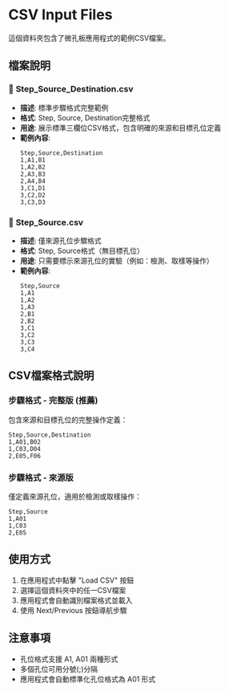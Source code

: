 # CSV Input Files

這個資料夾包含了微孔板應用程式的範例CSV檔案。

## 檔案說明

### 📄 **Step_Source_Destination.csv**
- **描述**: 標準步驟格式完整範例
- **格式**: Step, Source, Destination完整格式
- **用途**: 展示標準三欄位CSV格式，包含明確的來源和目標孔位定義
- **範例內容**:
  ```csv
  Step,Source,Destination
  1,A1,B1
  1,A2,B2
  2,A3,B3
  2,A4,B4
  3,C1,D1
  3,C2,D2
  3,C3,D3
  ```

### 📄 **Step_Source.csv**  
- **描述**: 僅來源孔位步驟格式
- **格式**: Step, Source格式（無目標孔位）
- **用途**: 只需要標示來源孔位的實驗（例如：檢測、取樣等操作）
- **範例內容**:
  ```csv
  Step,Source
  1,A1
  1,A2
  1,A3
  2,B1
  2,B2
  3,C1
  3,C2
  3,C3
  3,C4
  ```

## CSV檔案格式說明

### 步驟格式 - 完整版 (推薦)
包含來源和目標孔位的完整操作定義：
```csv
Step,Source,Destination
1,A01,B02
1,C03,D04
2,E05,F06
```

### 步驟格式 - 來源版
僅定義來源孔位，適用於檢測或取樣操作：
```csv
Step,Source
1,A01
1,C03
2,E05
```

## 使用方式

1. 在應用程式中點擊 "Load CSV" 按鈕
2. 選擇這個資料夾中的任一CSV檔案
3. 應用程式會自動識別檔案格式並載入
4. 使用 Next/Previous 按鈕導航步驟

## 注意事項

- 孔位格式支援 A1, A01 兩種形式
- 多個孔位可用分號(;)分隔
- 應用程式會自動標準化孔位格式為 A01 形式
